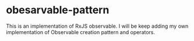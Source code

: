 # obesarvable-pattern
This is an implementation of RxJS observable. I will be keep adding my own implementation of Observable creation pattern and operators.
